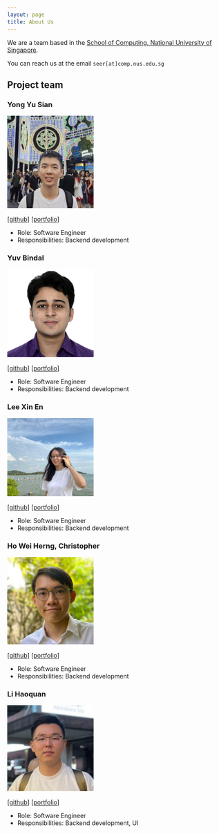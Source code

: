 ```yaml
---
layout: page
title: About Us
---
```


We are a team based in the [School of Computing, National University of Singapore](http://www.comp.nus.edu.sg).

You can reach us at the email `seer[at]comp.nus.edu.sg`

## Project team

### Yong Yu Sian

<img src="images/ys112.png" width="200px">

[[github](https://github.com/ys112)]
[[portfolio](team/ys112.md)]

* Role: Software Engineer
* Responsibilities: Backend development

### Yuv Bindal

<img src="images/yuvbindal.png" width="200px">

[[github](http://github.com/YuvBindal)]
[[portfolio](team/yuvbindal.md)]

* Role: Software Engineer
* Responsibilities: Backend development

### Lee Xin En

<img src="images/xinen26.png" width="200px">

[[github](http://github.com/xinen26)] 
[[portfolio](team/xinen26.md)]

* Role: Software Engineer
* Responsibilities: Backend development

### Ho Wei Herng, Christopher

<img src="images/chrisho1341.png" width="200px">

[[github](http://github.com/ChrisHo1341)]
[[portfolio](team/chrisho1341.md)]

* Role: Software Engineer
* Responsibilities: Backend development

### Li Haoquan

<img src="images/lihaoquan.png" width="200px">

[[github](http://github.com/lihaoquan)]
[[portfolio](team/lihaoquan.md)]

* Role: Software Engineer
* Responsibilities: Backend development, UI

